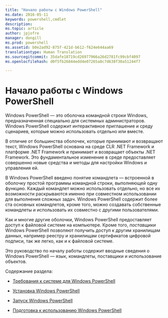 ```yaml
---
title: "Начало работы с Windows PowerShell"
ms.date: 2016-05-11
keywords: powershell,cmdlet
description: 
ms.topic: article
author: jpjofre
manager: dongill
ms.prod: powershell
ms.assetid: b0e2ad92-875f-421d-b612-f624e644aa69
translationtype: Human Translation
ms.sourcegitcommit: 35dafe18719cd26977966a26d2781fc99cbf4097
ms.openlocfilehash: d0f5fb26844edd4e07265a8c7d638f30a51244f7

---
```


# Начало работы с Windows PowerShell
Windows PowerShell — это оболочка командной строки Windows, предназначенная специально для системных администраторов. Windows PowerShell содержит интерактивное приглашение и среду сценариев, которые можно использовать отдельно или вместе.

В отличие от большинства оболочек, которые принимают и возвращают текст, Windows PowerShell основана на среде CLR .NET Framework и платформе .NET Framework и принимает и возвращает объекты .NET Framework. Это фундаментальное изменение в среде предоставляет совершенно новые средства и методы для настройки Windows и управления ей.

В Windows PowerShell введено понятие командлета — встроенной в оболочку простой программы командной строки, выполняющей одну функцию. Каждый командлет можно использовать отдельно, но все их возможности раскрываются именно при совместном использовании для выполнения сложных задач. Windows PowerShell содержит более ста основных командлетов, кроме того, можно создавать собственные командлеты и использовать их совместно с другими пользователями.

Как и многие другие оболочки, Windows PowerShell предоставляет доступ к файловой системе на компьютере. Кроме того, *поставщики* Windows PowerShell позволяют получить доступ к другим хранилищам данных, например реестру и хранилищам сертификатов цифровой подписи, так же легко, как и к файловой системе.

Это руководство по началу работы содержит вводные сведения о Windows PowerShell — язык, командлеты, поставщики и использование объектов.

Содержание раздела:

-   [Требования к системе для Windows PowerShell](../setup/Windows-PowerShell-System-Requirements.md)

-   [Установка Windows PowerShell](../setup/Installing-Windows-PowerShell.md)

-   [Запуск Windows PowerShell](../setup/Starting-Windows-PowerShell.md)

-   [Подготовка к использованию Windows PowerShell](Getting-Ready-to-Use-Windows-PowerShell.md)




<!--HONumber=Jul16_HO1-->


